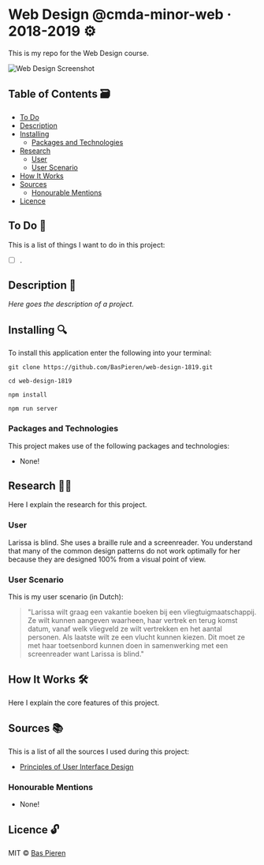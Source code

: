 # Web Design @cmda-minor-web · 2018-2019 ⚙️

This is my repo for the Web Design course.

![Web Design Screenshot](https://i.imgur.com/DjpseOO.png)

## Table of Contents 🗃
* [To Do](#to-do-)
* [Description](#description-)
* [Installing](#installing-)
  * [Packages and Technologies](#packages-and-technologies)
* [Research](#research-)
  * [User](#user)
  * [User Scenario](#user-scenario)
* [How It Works](#how-it-works-️)
* [Sources](#sources-)
  * [Honourable Mentions](#honourable-mentions)
* [Licence](#licence-)

## To Do 📌
This is a list of things I want to do in this project:

- [ ] .

## Description 📝
*Here goes the description of a project.*

## Installing 🔍
To install this application enter the following into your terminal:
```
git clone https://github.com/BasPieren/web-design-1819.git

cd web-design-1819

npm install

npm run server
```

### Packages and Technologies
This project makes use of the following packages and technologies:

* None!

## Research 🕵🏻
Here I explain the research for this project.

### User
Larissa is blind. She uses a braille rule and a screenreader. You understand that many of the common design patterns do not work optimally for her because they are designed 100% from a visual point of view.

### User Scenario
This is my user scenario (in Dutch):

> "Larissa wilt graag een vakantie boeken bij een vliegtuigmaatschappij. Ze wilt kunnen aangeven waarheen, haar vertrek en terug komst datum, vanaf welk vliegveld ze wilt vertrekken en het aantal personen. Als laatste wilt ze een vlucht kunnen kiezen. Dit moet ze met haar toetsenbord kunnen doen in samenwerking met een screenreader want Larissa is blind."

## How It Works 🛠️
Here I explain the core features of this project.

## Sources 📚
This is a list of all the sources I used during this project:

  * [Principles of User Interface Design](http://bokardo.com/principles-of-user-interface-design/)

### Honourable Mentions

  * None!

## Licence 🔓
MIT © [Bas Pieren](https://github.com/BasPieren)
